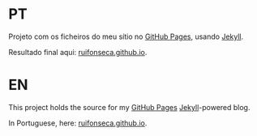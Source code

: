 PT
=====

Projeto com os ficheiros do meu sítio no [GitHub Pages](http://pages.github.com/),
usando [Jekyll](http://jekyllrb.com/).

Resultado final aqui: [ruifonseca.github.io](http://ruifonseca.github.io).

EN
======

This project holds the source for my [GitHub Pages](http://pages.github.com/) 
[Jekyll](http://jekyllrb.com/)-powered blog.

In Portuguese, here: [ruifonseca.github.io](http://ruifonseca.github.io).


